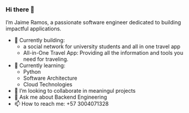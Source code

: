 ### Hi there 👋

I’m Jaime Ramos, a passionate software engineer dedicated to building impactful applications.

- 🔭 Currently building:
  - a social network for university students and all in one travel app
  - All-in-One Travel App: Providing all the information and tools you need for traveling.
- 🌱 Currently learning:
   - Python
   - Software Architecture
   - Cloud Technologies
- 👯 I’m looking to collaborate in meaningul projects
- 💬 Ask me about Backend Engineering
- 📫 How to reach me: +57 3004071328


